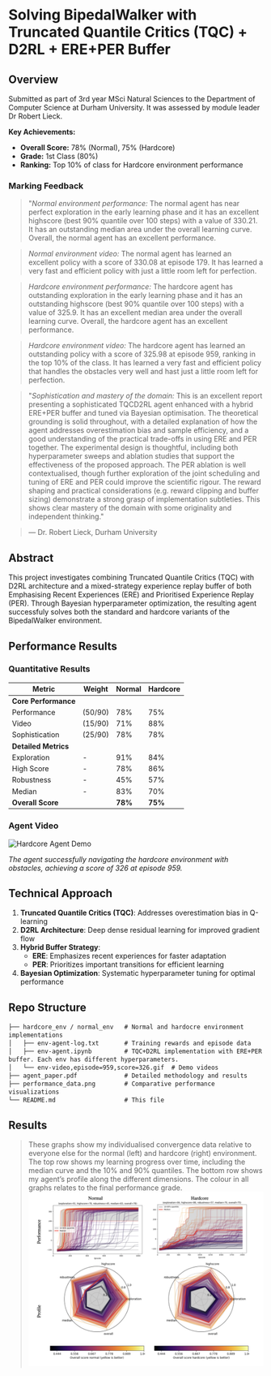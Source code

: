 # Solving BipedalWalker with Truncated Quantile Critics (TQC) + D2RL + ERE+PER Buffer

## Overview
Submitted as part of 3rd year MSci Natural Sciences to the Department of Computer Science at Durham University. It was assessed by module leader Dr Robert Lieck.

**Key Achievements:**
- **Overall Score:** 78% (Normal), 75% (Hardcore)
- **Grade:** 1st Class (80%)
- **Ranking:** Top 10% of class for Hardcore environment performance

### Marking Feedback
> "*Normal environment performance:* The normal agent has near perfect exploration in the early learning phase and it has an excellent highscore (best 90% quantile over 100 steps) with a value of 330.21. It has an outstanding median area under the overall learning curve. Overall, the normal agent has an excellent performance.

> *Normal environment video:* The normal agent has learned an excellent policy with a score of 330.08 at episode 179. It has learned a very fast and efficient policy with just a little room left for perfection.

> *Hardcore environment performance:* The hardcore agent has outstanding exploration in the early learning phase and it has an outstanding highscore (best 90% quantile over 100 steps) with a value of 325.9. It has an excellent median area under the overall learning curve. Overall, the hardcore agent has an excellent performance.

> *Hardcore environment video:* The hardcore agent has learned an outstanding policy with a score of 325.98 at episode 959, ranking in the top 10% of the class. It has learned a very fast and efficient policy that handles the obstacles very well and hast just a little room left for perfection.

> "*Sophistication and mastery of the domain:* This is an excellent report presenting a sophisticated TQCD2RL agent enhanced with a hybrid ERE+PER buffer and tuned via Bayesian optimisation. The theoretical grounding is solid throughout, with a detailed explanation of how the agent addresses overestimation bias and sample efficiency, and a good understanding of the practical trade-offs in using ERE and PER together. The experimental design is thoughtful, including both hyperparameter sweeps and ablation studies that support the effectiveness of the proposed approach. The PER ablation is well contextualised, though further exploration of the joint scheduling and tuning of ERE and PER could improve the scientific rigour. The reward shaping and practical considerations (e.g. reward clipping and buffer sizing) demonstrate a strong grasp of implementation subtleties. This shows clear mastery of the domain with some originality and independent thinking."

> — Dr. Robert Lieck, Durham University

## Abstract
This project investigates combining Truncated Quantile Critics (TQC) with D2RL architecture and a mixed-strategy experience replay buffer of both Emphasising Recent Experiences (ERE) and Prioritised Experience Replay (PER). Through Bayesian hyperparameter optimization, the resulting agent successfuly solves both the standard and hardcore variants of the BipedalWalker environment.

## Performance Results

### Quantitative Results

| Metric | Weight | Normal | Hardcore |
|--------|--------|--------|----------|
| **Core Performance** |
| Performance | (50/90) | 78% | 75%
| Video | (15/90) | 71% | 88%
| Sophistication | (25/90) | 78% | 78%
| **Detailed Metrics** |
| Exploration | - | 91% | 84%
| High Score | - | 78% | 86%
| Robustness | - | 45% | 57%
| Median | - | 83% | 70%
| **Overall Score** | | **78%** | **75%**

### Agent Video
![Hardcore Agent Demo](https://github.com/Theosdoor/Bipedal-Walker-with-TQC-and-ERE-PER/blob/main/hardcore_env/hardcore-video,episode=959,score=326.gif)

*The agent successfully navigating the hardcore environment with obstacles, achieving a score of 326 at episode 959.*

## Technical Approach

1. **Truncated Quantile Critics (TQC)**: Addresses overestimation bias in Q-learning
2. **D2RL Architecture**: Deep dense residual learning for improved gradient flow
3. **Hybrid Buffer Strategy**: 
   - **ERE**: Emphasizes recent experiences for faster adaptation
   - **PER**: Prioritizes important transitions for efficient learning
4. **Bayesian Optimization**: Systematic hyperparameter tuning for optimal performance

## Repo Structure

```
├── hardcore_env / normal_env   # Normal and hardocre environment implementations
│   ├── env-agent-log.txt       # Training rewards and episode data
│   ├── env-agent.ipynb         # TQC+D2RL implementation with ERE+PER buffer. Each env has different hyperparameters.
│   └── env-video,episode=959,score=326.gif  # Demo videos
├── agent_paper.pdf             # Detailed methodology and results
├── performance_data.png        # Comparative performance visualizations
└── README.md                   # This file
```

## Results
> These graphs show my individualised convergence data relative to everyone else for the normal (left) and hardcore (right) environment. The top row shows my learning progress over time, including the median curve and the 10% and 90% quantiles. The bottom row shows my agent’s profile along the different dimensions. The colour in all graphs relates to the final performance grade.
  > ![Performance Graphs](performance_data.png?raw=true "Performance Graphs")

